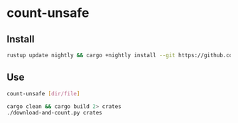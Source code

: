 # count-unsafe

## Install

```sh
rustup update nightly && cargo +nightly install --git https://github.com/Medowhill/count-unsafe
```

## Use

```sh
count-unsafe [dir/file]
```

```sh
cargo clean && cargo build 2> crates
./download-and-count.py crates
```
